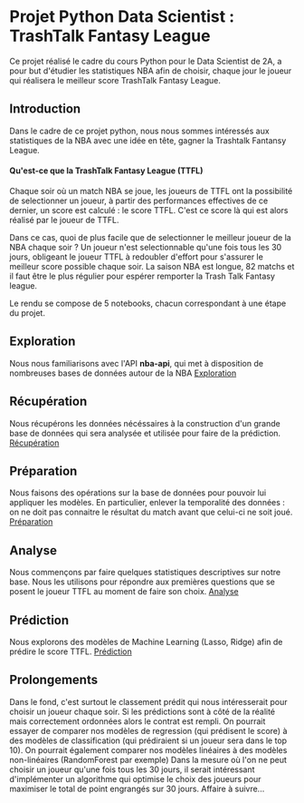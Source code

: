 # Projet Python Data Scientist : TrashTalk Fantasy League

Ce projet réalisé le cadre du cours Python pour le Data Scientist de 2A, a pour but d'étudier les statistiques NBA afin de choisir, chaque jour le joueur qui réalisera le meilleur score TrashTalk Fantasy League.

## Introduction

Dans le cadre de ce projet python, nous nous sommes intéressés aux statistiques de la NBA avec une idée en tête, gagner la 
Trashtalk Fantansy League. 
#### Qu'est-ce que la TrashTalk Fantasy League (TTFL)
Chaque soir où un match NBA se joue, les joueurs de TTFL ont la possibilité de selectionner un joueur, à partir des performances effectives
de ce dernier, un score est calculé : le score TTFL. C'est ce score là qui est alors réalisé par le joueur de TTFL.

Dans ce cas, quoi de plus facile que de selectionner le meilleur joueur de la NBA chaque soir ?
Un joueur n'est selectionnable qu'une fois tous les 30 jours, obligeant le joueur TTFL à redoubler d'effort pour s'assurer le meilleur score possible chaque soir. La saison NBA est longue, 82 matchs et il faut être le plus régulier pour espérer remporter la Trash Talk Fantasy league.

Le rendu se compose de 5 notebooks, chacun correspondant à une étape du projet.

## Exploration
Nous nous familiarisons avec l'API **nba-api**, qui met à disposition de nombreuses bases de données autour de la NBA
[Exploration](<../master/rendu/1 - Exploration.ipynb>)

## Récupération
Nous récupérons les données nécéssaires à la construction d'un grande base de données qui sera analysée et utilisée pour faire de la prédiction.
[Récupération](<../master/rendu/2 - Récupération.ipynb>)

## Préparation
Nous faisons des opérations sur la base de données pour pouvoir lui appliquer les modèles. En particulier, enlever la temporalité des données : on ne doit pas connaitre le résultat du match avant que celui-ci ne soit joué. 
[Préparation](<../master/rendu/3 - Préparation.ipynb>)

## Analyse 
Nous commençons par faire quelques statistiques descriptives sur notre base. Nous les utilisons pour répondre aux premières questions que se posent le joueur TTFL au moment de faire son choix.
[Analyse](<../master/rendu/4 - Analyse.ipynb>)

## Prédiction
Nous explorons des modèles de Machine Learning (Lasso, Ridge) afin de prédire le score TTFL.
[Prédiction](<../master/rendu/5 - Modèles.ipynb>)

## Prolongements
Dans le fond, c'est surtout le classement prédit qui nous intéresserait pour choisir un joueur chaque soir. Si les prédictions sont à côté de la réalité mais correctement ordonnées alors le contrat est rempli.
    On pourrait essayer de comparer nos modèles de regression (qui prédisent le score) à des modèles de classification (qui prédiraient si un joueur sera dans le top 10). On pourrait également comparer nos modèles linéaires à des modèles non-linéaires (RandomForest par exemple)
    Dans la mesure où l'on ne peut choisir un joueur qu'une fois tous les 30 jours, il serait intéressant d'implémenter un algorithme qui optimise le choix des joueurs pour maximiser le total de point engrangés sur 30 jours.
    Affaire à suivre...
